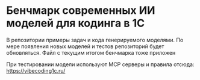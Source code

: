 # Бенчмарк современных ИИ моделей для кодинга в 1С

В репозитории примеры задач и кода генерируемого моделями. 
По мере появления новых моделей и тестов репозиторий будет обновляться.
Файл с текущим итогом бенчмарка тоже приложен

При тестировании модели используют MCP серверы и правила отсюда: https://vibecoding1c.ru/

